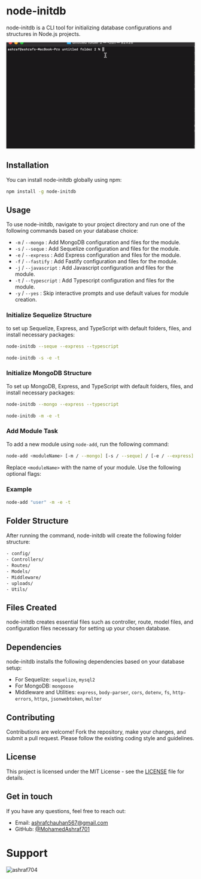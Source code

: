 # node-initdb

node-initdb is a CLI tool for initializing database configurations and structures in Node.js projects.

![Node InitDB Plugin Demo](https://github.com/MohamedAshraf701/node-cli/blob/main/example.gif)

## Installation

You can install node-initdb globally using npm:

```bash
npm install -g node-initdb
```

## Usage

To use node-initdb, navigate to your project directory and run one of the following commands based on your database choice:

-	`-m` / `--mongo` : Add MongoDB configuration and files for the module.
-	`-s` / `--seque` : Add Sequelize configuration and files for the module.
-	`-e` / `--express` : Add Express configuration and files for the module.
-	`-f` / `--fastify` : Add Fastify configuration and files for the module.
-	`-j` / `--javascript` : Add Javascript configuration and files for the module.
-	`-t` / `--typescript` : Add Typescript configuration and files for the module.
-	`-y` / `--yes` : Skip interactive prompts and use default values for module creation.

### Initialize Sequelize Structure

to set up Sequelize, Express, and TypeScript with default folders, files, and install necessary packages:

```bash
node-initdb --seque --express --typescript
```

```bash
node-initdb -s -e -t
```

### Initialize MongoDB Structure

To set up MongoDB, Express, and TypeScript with default folders, files, and install necessary packages:

```bash
node-initdb --mongo --express --typescript
```

```bash
node-initdb -m -e -t
```

### Add Module Task

To add a new module using `node-add`, run the following command:

```bash
node-add <moduleName> [-m / --mongo] [-s / --seque] / [-e / --express] [-f / --fastify] / [-j / --javascript] [-t / --typescript]
```

Replace `<moduleName>` with the name of your module. Use the following optional flags:

### Example

```bash
node-add "user" -m -e -t
```

## Folder Structure

After running the command, node-initdb will create the following folder structure:

```
- config/
- Controllers/
- Routes/
- Models/
- Middleware/
- uploads/
- Utils/
```

## Files Created

node-initdb creates essential files such as controller, route, model files, and configuration files necessary for setting up your chosen database.

## Dependencies

node-initdb installs the following dependencies based on your database setup:

- For Sequelize: `sequelize`, `mysql2`
- For MongoDB: `mongoose`
- Middleware and Utilities: `express`, `body-parser`, `cors`, `dotenv`, `fs`, `http-errors`, `https`, `jsonwebtoken`, `multer`

## Contributing

Contributions are welcome! Fork the repository, make your changes, and submit a pull request. Please follow the existing coding style and guidelines.

## License

This project is licensed under the MIT License - see the [LICENSE](LICENSE) file for details.

## Get in touch

If you have any questions, feel free to reach out:

- Email: ashrafchauhan567@gmail.com
- GitHub: [@MohamedAshraf701](https://github.com/MohamedAshraf701)

# Support
<p><a href="https://www.buymeacoffee.com/ashraf704"> <img align="left" src="https://cdn.buymeacoffee.com/buttons/v2/default-yellow.png" height="50" width="210" alt="ashraf704" /></a></p><br><br>
